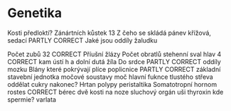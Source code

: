 # Genetika
Kosti předloktí?
Zánártních kůstek
	13
Z čeho se skládá pánev
křížová, sedací                                                                PARTLY CORRECT
Jaké jsou oddíly žaludku

Počet zubů
32                                                                                   CORRECT
Příušní žlázy
Počet obratlů
stehenní sval hlav
4                                                                                      CORRECT
kam ústí h a dolní dutá žíla
Do srdce                                                                          PARTLY CORRECT
oddíly mozku
Blány které pokrývají plíce
poplicnice                                                                        PARTLY CORRECT
základní stavební jednotka močové soustavy
moč
hlavní fuknce tlustého střeva
oddělat cukry nakonec?
Hrtan
polypy
peristaltika
Somatotropní hornom
rostes                                                                                CORRECT
bérec
dvě kosti na noze
sluchový orgán
uši
thyroxin
kde spermie?
varlata




















